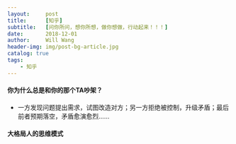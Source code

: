 ```yaml
---
layout:     post
title:      [知乎]
subtitle:   [问你所问，想你所想，做你想做，行动起来！！！]
date:       2018-12-01
author:     Will Wang
header-img: img/post-bg-article.jpg
catalog: true
tags:
    - 知乎
---
```



#### 你为什么总是和你的那个TA吵架？[]()
- 一方发现问题提出需求，试图改造对方；另一方拒绝被控制，升级矛盾；最后前者预期落空，矛盾愈演愈烈……


#### 大格局人的思维模式